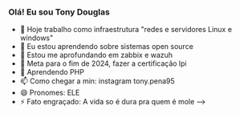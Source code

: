 ### Olá! Eu sou Tony Douglas

- 🔭 Hoje trabalho como infraestrutura "redes e servidores Linux e windows"
- 🌱 Eu estou aprendendo sobre sistemas open source
- 👯 Estou me aprofundando em zabbix e wazuh
- 🤔 Meta para o fim de 2024, fazer a certificação lpi  
- 💬 Aprendendo PHP
- 📫 Como chegar a min: instagram tony.pena95
- 😄 Pronomes: ELE
- ⚡ Fato engraçado: A vida so é dura pra quem é mole
-->
